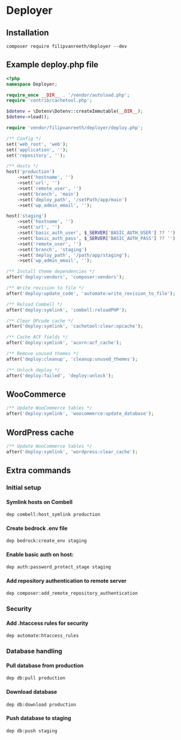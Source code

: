 # Deployer

## Installation

```
composer require filipvanreeth/deployer --dev
```

## Example deploy.php file

```php
<?php
namespace Deployer;

require_once __DIR__ . '/vendor/autoload.php';
require 'contrib/cachetool.php';

$dotenv = \Dotenv\Dotenv::createImmutable(__DIR__);
$dotenv->load();

require 'vendor/filipvanreeth/deployer/deploy.php';

/** Config */
set('web_root', 'web');
set('application', '');
set('repository', '');

/** Hosts */
host('production')
    ->set('hostname', '')
    ->set('url', '')
    ->set('remote_user', '')
    ->set('branch', 'main')
    ->set('deploy_path', '/setPath/app/main')
    ->set('wp_admin_email', '');

host('staging')
    ->set('hostname', '')
    ->set('url', '')
    ->set('basic_auth_user', $_SERVER['BASIC_AUTH_USER'] ?? '')
    ->set('basic_auth_pass', $_SERVER['BASIC_AUTH_PASS'] ?? '')
    ->set('remote_user', '')
    ->set('branch', 'staging')
    ->set('deploy_path', '/path/app/staging');
    ->set('wp_admin_email', '');

/** Install theme dependencies */
after('deploy:vendors', 'composer:vendors');

/** Write revision to file */
after('deploy:update_code', 'automate:write_revision_to_file');

/** Reload Combell */
after('deploy:symlink', 'combell:reloadPHP');

/** Clear OPcode cache */
after('deploy:symlink', 'cachetool:clear:opcache');

/** Cache ACF fields */
after('deploy:symlink', 'acorn:acf_cache');

/** Remove unused themes */
after('deploy:cleanup', 'cleanup:unused_themes');

/** Unlock deploy */
after('deploy:failed', 'deploy:unlock');
```

## WooCommerce

```php
/** Update WooCommerce tables */
after('deploy:symlink', 'woocommerce:update_database');
```

## WordPress cache

```php
/** Update WooCommerce tables */
after('deploy:symlink', 'wordpress:clear_cache');
```

## Extra commands

### Initial setup

#### Symlink hosts on Combell

```bash
dep combell:host_symlink production
```

#### Create bedrock .env file

```bash
dep bedrock:create_env staging
```

#### Enable basic auth on host:

```bash
dep auth:password_protect_stage staging
```

#### Add repository authentication to remote server

```bash
dep composer:add_remote_repository_authentication
```

### Security

#### Add .htaccess rules for security

```bash
dep automate:htaccess_rules
```

### Database handling

#### Pull database from production

```bash
dep db:pull production
```

#### Download database

```bash
dep db:download production
```

#### Push database to staging

```bash
dep db:push staging
```
